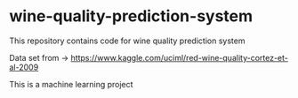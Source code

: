 # wine-quality-prediction-system
This repository contains code for wine quality prediction system

Data set from -> https://www.kaggle.com/uciml/red-wine-quality-cortez-et-al-2009

This is a machine learning project